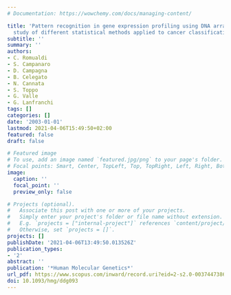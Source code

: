 ```yaml
---
# Documentation: https://wowchemy.com/docs/managing-content/

title: 'Pattern recognition in gene expression profiling using DNA array: A comparative
  study of different statistical methods applied to cancer classification'
subtitle: ''
summary: ''
authors:
- C. Romualdi
- S. Campanaro
- D. Campagna
- B. Celegato
- N. Cannata
- S. Toppo
- G. Valle
- G. Lanfranchi
tags: []
categories: []
date: '2003-01-01'
lastmod: 2021-04-06T15:49:50+02:00
featured: false
draft: false

# Featured image
# To use, add an image named `featured.jpg/png` to your page's folder.
# Focal points: Smart, Center, TopLeft, Top, TopRight, Left, Right, BottomLeft, Bottom, BottomRight.
image:
  caption: ''
  focal_point: ''
  preview_only: false

# Projects (optional).
#   Associate this post with one or more of your projects.
#   Simply enter your project's folder or file name without extension.
#   E.g. `projects = ["internal-project"]` references `content/project/deep-learning/index.md`.
#   Otherwise, set `projects = []`.
projects: []
publishDate: '2021-04-06T13:49:50.013526Z'
publication_types:
- '2'
abstract: ''
publication: '*Human Molecular Genetics*'
url_pdf: https://www.scopus.com/inward/record.uri?eid=2-s2.0-0037447386&doi=10.1093%2fhmg%2fddg093&partnerID=40&md5=1b05b56815b368f9f7d562c5892dadb7
doi: 10.1093/hmg/ddg093
---
```

